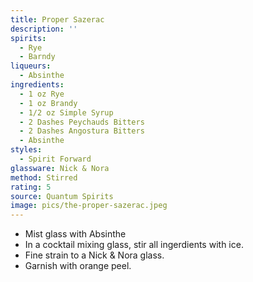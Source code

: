 ```yaml
---
title: Proper Sazerac
description: ''
spirits:
  - Rye
  - Barndy
liqueurs:
  - Absinthe
ingredients:
  - 1 oz Rye
  - 1 oz Brandy
  - 1/2 oz Simple Syrup
  - 2 Dashes Peychauds Bitters
  - 2 Dashes Angostura Bitters
  - Absinthe
styles:
  - Spirit Forward
glassware: Nick & Nora
method: Stirred
rating: 5
source: Quantum Spirits
image: pics/the-proper-sazerac.jpeg
---
```


- Mist glass with Absinthe
- In a cocktail mixing glass, stir all ingerdients with ice.
- Fine strain to a Nick & Nora glass.
- Garnish with orange peel.
